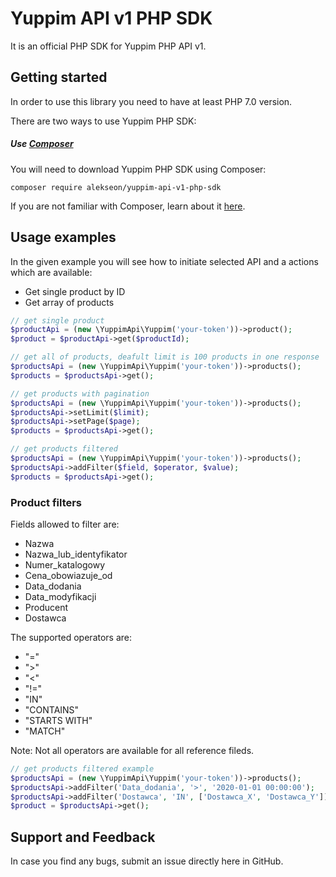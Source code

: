# Yuppim API v1 PHP SDK

It is an official PHP SDK for Yuppim PHP API v1.

## Getting started

In order to use this library you need to have at least PHP 7.0 version.

There are two ways to use Yuppim PHP SDK:

##### Use [Composer](https://getcomposer.org/)


You will need to download Yuppim PHP SDK using Composer:

```
composer require alekseon/yuppim-api-v1-php-sdk
```
If you are not familiar with Composer, learn about it [here](https://getcomposer.org/doc/01-basic-usage.md).


## Usage examples

In the given example you will see how to initiate selected API and a actions which are available:

- Get single product by ID
- Get array of products

```php
// get single product
$productApi = (new \YuppimApi\Yuppim('your-token'))->product();
$product = $productApi->get($productId);

// get all of products, deafult limit is 100 products in one response
$productsApi = (new \YuppimApi\Yuppim('your-token'))->products();
$products = $productsApi->get();

// get products with pagination
$productsApi = (new \YuppimApi\Yuppim('your-token'))->products();
$productsApi->setLimit($limit);
$productsApi->setPage($page);
$products = $productsApi->get();

// get products filtered
$productsApi = (new \YuppimApi\Yuppim('your-token'))->products();
$productsApi->addFilter($field, $operator, $value);
$products = $productsApi->get();
```

### Product filters

Fields allowed to filter are:
- Nazwa
- Nazwa_lub_identyfikator
- Numer_katalogowy 
- Cena_obowiazuje_od
- Data_dodania
- Data_modyfikacji
- Producent
- Dostawca

The supported operators are:
- "="
- ">"
- "<"
- "!="
- "IN"
- "CONTAINS"
- "STARTS WITH"
- "MATCH"

Note: Not all operators are available for all reference fileds. 


```php
// get products filtered example
$productsApi = (new \YuppimApi\Yuppim('your-token'))->products();
$productsApi->addFilter('Data_dodania', '>', '2020-01-01 00:00:00');
$productsApi->addFilter('Dostawca', 'IN', ['Dostawca_X', 'Dostawca_Y']);
$product = $productsApi->get();
```

## Support and Feedback

In case you find any bugs, submit an issue directly here in GitHub.


